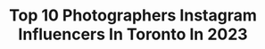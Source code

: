 ---
title: Top 10 Photographers Instagram Influencers In Toronto In 2023
description: >-
  Find top photographers Instagram influencers in Toronto in 2023. Most popular hashtags: #raw #canada #ontario.
platform: Instagram
hits: 69
text_top: Identify the best Instagram influencers on inBeat.
text_bottom: Our search engine holds 69 Instagram influencers like this in Toronto, Canada for you to work with.
profiles:
  - username: "irvinsidhu"
    fullname: >-
      Irvin Sidhu
    bio: >-
      International Award Winning Photographer Toronto | New York | London | Vancouver No DMs. Phone or email only.
    location: "Canada"
    followers: 9638
    engagement: 732
    commentsToLikes: 0.048195
    id: ck5cfnwufnb9y0i11tdpx89t3
    verified: false
    hashtags: "#indianbride, #wedwise, #indianweddings, #vancouverweddings"
  - username: "impressionsbyannuj"
    fullname: >-
      𝐈𝐌𝐏𝐑𝐄𝐒𝐒𝐈𝐎𝐍𝐒 𝐁𝐘 𝐀𝐍𝐍𝐔𝐉
    bio: >-
      International Wedding Photographer | Toronto | Canon | VisionArt Book Partner | Magmod Ambassador | WPPI, Fearless, SLR Lounge, & MyWed Award Winner
    location: "Canada"
    followers: 35235
    engagement: 362
    commentsToLikes: 0.022580
    id: ck0vyqx1u5co20i19usjmvvoe
    verified: false
    hashtags: "#hindubride, #silhouette, #fearlessphotographer, #weddingphotography"
  - username: "justinwu"
    fullname: >-
      Justin Wu
    bio: >-
      Director & Photographer • Toronto based #CanonAmbassador • @UnitedNations Partner #WorldIsInOurHands Co-Founder
    location: "Canada"
    followers: 57104
    engagement: 210
    commentsToLikes: 0.116520
    id: ck0tyfqcpmmhg0i198o9gaxiy
    verified: true
    hashtags: "#shotoncanon, #flauntmagazine, #gucci, #casaloma"
  - username: "tristancobrien"
    fullname: >-
      Tristan
    bio: >-
      Whiskey enthusiast, occasional photographer. Toronto. // @CanonCanada Ambassador.
    location: "Canada"
    followers: 73290
    engagement: 217
    commentsToLikes: 0.018014
    id: ck8syl4c4l5ev0j7812pp4s88
    verified: false
    hashtags: "#camry, #ad, #grinthefield, #blacklivesmatter"
  - username: "salman_wildlifephotography"
    fullname: >-
      SalmanAhmad
    bio: >-
      Ontario birds tours & photography Wildlife photographer 🇨🇦Toronto Ontario. All photos taken 📷 by me in the wild
    location: "Canada"
    followers: 22715
    engagement: 1075
    commentsToLikes: 0.213042
    id: ckapcezbf3jia0i78epiy2fwt
    verified: false
    hashtags: "#ybb, #owls, #splendid, #wildlifephotography"
  - username: "jordan_harvey_photography"
    fullname: >-
      Jordan Harvey
    bio: >-
      Fashion and portrait photographer based out of Toronto, Canada.
    location: "Canada"
    followers: 7346
    engagement: 320
    commentsToLikes: 0.020185
    id: ck9wg7010s6d90j787ty0v3hu
    verified: false
    hashtags: "#ryanpotter, #titans, #bighero6, #photographer"
  - username: "zachbaranowski"
    fullname: >-
      Zach Baranowski
    bio: >-
      Conservation ⋅ Education ⋅ Inspiration Contributer @CanGeo & @CanGeoTravel Award Winning Photographer 🏠Toronto ✉️ contact@zachbaranowski.com
    location: "Canada"
    followers: 21192
    engagement: 348
    commentsToLikes: 0.048287
    id: ck6tnh49q9tqy0j71hgyrndue
    verified: false
    hashtags: "#worldwildlifeday, #earthday"
  - username: "elnazzz_qasemi"
    fullname: >-
      Elnaz Ghasemi Hooseyni🦄
    bio: >-
      Elnaz Qassemi | الناز قاسمی Official instagram account Choreographer | Dancer | blogger | model 💃🏻 #الناز_قاسمی #elnazghasemi
    location: "Canada"
    followers: 2274832
    engagement: 419
    commentsToLikes: 0.069679
    id: ck138wseliegd0i192ureknh7
    verified: false
    hashtags: "#torontodancers, #canada, #modeling, #raghs"
  - username: "scarletoneill"
    fullname: >-
      Scarlet | Toronto Photographer
    bio: >-
      • photographer • storyteller • wife • mother • documenting weddings, love & life • empowering women through images •
    location: "Canada"
    followers: 22501
    engagement: 412
    commentsToLikes: 0.191666
    id: ck14i2esydau50i19b2w3rumu
    verified: false
    hashtags: "#raisingthefuture, #candidchildhood, #belovedstories, #radlovestories"
  - username: "irisy_8"
    fullname: >-
      Iris | Toronto Photographer
    bio: >-
      Exploring Toronto through my lens. @torontopixel @city__features #exploretoronto #shotbymi Live. Laugh. Love. 📷🐰 DM for inquiries.
    location: "Canada"
    followers: 9148
    engagement: 3761
    commentsToLikes: 0.148099
    id: ck13976vqjvm60i19us2bl17s
    verified: false
    hashtags: "#streetleaks, #torontoclx, #creatingfromhome, #city"
---